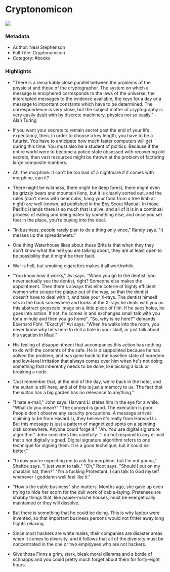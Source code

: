 # Cryptonomicon

![](https://kbimages1-a.akamaihd.net/ec65ae11-7528-49f8-b854-93c8541da9b8/1200/1200/False/cryptonomicon-2.jpg)

### Metadata

- Author: Neal Stephenson
- Full Title: Cryptonomicon
- Category: #books

### Highlights

- "There is a remarkably close parallel between the problems of the physicist and those of the cryptographer. The system on which a message is enciphered corresponds to the laws of the universe, the intercepted messages to the evidence available, the keys for a day or a message to important constants which have to be determined. The correspondence is very close, but the subject matter of cryptography is very easily dealt with by discrete machinery, physics not so easily." - Alan Turing

- If you want your secrets to remain secret past the end of your life expectancy, then, in order to choose a key length, you have to be a futurist. You have to anticipate how much faster computers will get during this time. You must also be a student of politics. Because if the entire world were to become a police state obsessed with recovering old secrets, then vast resources might be thrown at the problem of factoring large composite numbers.

- Ah, the morphine. It can't be too bad of a nightmare if it comes with morphine, can it?

- There might be wildness, there might be deep forest, there might even be grizzly bears and mountain lions, but it is cleanly sorted out, and the rules (don't mess with bear cubs, hang your food from a tree limb at night) are well-known, ad published in the Boy Scout Manual. In those Pacific islands there is so much that is alive, and all of it is in a continual process of eating and being eaten by something else, and once you set foot in the place, you're buying into the deal.

- "In business, people rarely plan to do a thing only once," Randy says. "It messes up the spreadsheets."

- One thing Waterhouse likes about these Brits is that when they they don’t know what the hell you are talking about, they are at least open to be possibility that it might be their fault.

- War is hell, but smoking cigarettes makes it all worthwhile.

- "You know how it works," Avi says. "When you go to the dentist, you never actually see the dentist, right? Someone else makes the appointment. Then there's always this elite coterie of highly efficient women who scrape the plaque out of the way, so that the dentist doesn't have to deal with it, and take your X-rays. The dentist himself sits in the back somewhere and looks at the X-rays he deals with you as this abstract greyscale image on a little piece of film. If he sees holes, he goes into action. If not, he comes in and exchanges small talk with you for a minute and then you go home". "So, why is he here?" demands Eberhard Föhr. "Exactly!" Avi says. "When he walks into the room, you never know why he's here to drill a hole in your skull, or just talk about his vacation in Maui."

- His feeling of disappointment that accompanies this action has nothing to do with the contents of the safe. He is disappointed because he has solved the problem, and has gone back to the baseline state of boredom and low-level irritation that always comes over him when he's not doing something that inherently needs to be done, like picking a lock or breaking a code.

- "Just remember that, at the end of the day, we're back in the hotel, and the sultan is still here, and al of this is just a memory to us. The fact that the sultan has a big garden has no relevance to anything."

- "I hate e-mail," John says. Harvard Li stares him in the eye for a while. "What do you mean?" "The concept is good. The execution is poor. People don't observe any security precautions. A message arrives claiming to be from Havard Li, they believe it's really from Harvard Li. But this message is just a pattern of magnetized spots on a spinning disk somewhere. Anyone could forge it." "Ah. You use digital signature algorithm." John considers this carefully. "I do not respond to any e-mail that s not digitally signed. Digital signature algorithm refers to one technique for signing them. It is a good technique, but it could be better."

- "I know you're expecting me to ask for morphine, but I'm not gonna," Shaftoe says. "I just want to talk." "Oh," Root says. "Should I put on my chaplain hat, then?" "I'm a fucking Protestant. I can talk to God myself whenever I goddamn well feel like it."

- "How's the cable business" she mutters. Months ago, she gave up even trying to hide her scorn for the dull work of cable-laying. Pretenses are shabby things that, like papier-mâché houses, must be energetically maintained or they will dissolve.

- But there is something that he could be doing. This is why laptop were invented, so that important business persons would not fritter away long flights relaxing.

- Since most hackers are white males, their companies are disaster areas when it comes to diversity, and it follows that all of the diversity must be concentrated in the one or two employees who are not hackers.

- Give those Finns a grim, stark, bleak moral dilemma and a bottle of schnapps and you could pretty much forget about them for forty-eight hours.
